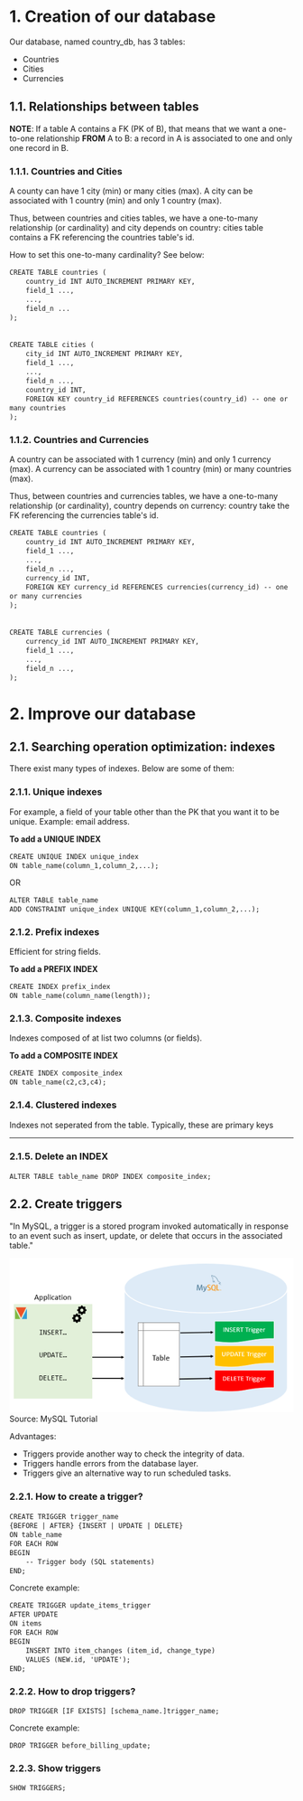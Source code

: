 # 1. Creation of our database

Our database, named country_db, has 3 tables:
* Countries
* Cities
* Currencies

## 1.1. Relationships between tables


**NOTE**: If a table A contains a FK (PK of B), that means that we want a one-to-one relationship **FROM** A to B: a record in A is associated to one and only one record in B.

### 1.1.1. Countries and Cities

A county can have 1 city (min) or many cities (max).
A city can be associated with 1 country (min) and only 1 country (max).

Thus, between countries and cities tables, we have a one-to-many relationship (or cardinality) and city depends on country: cities table contains a FK referencing the countries table's id.

How to set this one-to-many cardinality? See below:

```
CREATE TABLE countries (
    country_id INT AUTO_INCREMENT PRIMARY KEY,
    field_1 ...,
    ...,
    field_n ...
);


CREATE TABLE cities (
    city_id INT AUTO_INCREMENT PRIMARY KEY,
    field_1 ...,
    ...,
    field_n ...,
    country_id INT,
    FOREIGN KEY country_id REFERENCES countries(country_id) -- one or many countries
);
```


### 1.1.2. Countries and Currencies

A country can be associated with 1 currency (min) and only 1 currency (max).
A currency can be associated with 1 country (min) or many countries (max).

Thus, between countries and currencies tables, we have a one-to-many relationship (or cardinality), country depends on currency: country take the FK referencing the currencies table's id.

```
CREATE TABLE countries (
    country_id INT AUTO_INCREMENT PRIMARY KEY,
    field_1 ...,
    ...,
    field_n ...,
    currency_id INT,
    FOREIGN KEY currency_id REFERENCES currencies(currency_id) -- one or many currencies
);


CREATE TABLE currencies (
    currency_id INT AUTO_INCREMENT PRIMARY KEY,
    field_1 ...,
    ...,
    field_n ...,
);
```

# 2. Improve our database

## 2.1. Searching operation optimization: indexes

There exist many types of indexes. Below are some of them:

### 2.1.1. Unique indexes

For example, a field of your table other than the PK that you want it to be unique. Example: email address.

**To add a UNIQUE INDEX**
```
CREATE UNIQUE INDEX unique_index
ON table_name(column_1,column_2,...);
```

OR

```
ALTER TABLE table_name
ADD CONSTRAINT unique_index UNIQUE KEY(column_1,column_2,...);
```

### 2.1.2. Prefix indexes

Efficient for string fields.

**To add a PREFIX INDEX**

```
CREATE INDEX prefix_index
ON table_name(column_name(length));
```

### 2.1.3. Composite indexes

Indexes composed of at list two columns (or fields).

**To add a COMPOSITE INDEX**

```
CREATE INDEX composite_index 
ON table_name(c2,c3,c4);
```


### 2.1.4. Clustered indexes

Indexes not seperated from the table. Typically, these are primary keys

---------

### 2.1.5. Delete an INDEX
```
ALTER TABLE table_name DROP INDEX composite_index;
```

## 2.2. Create triggers

"In MySQL, a trigger is a stored program invoked automatically in response to an event such as insert, update, or delete that occurs in the associated table."

![triggers](../Data/triggers.png "triggers - source: MySQL Tutorial")
Source: MySQL Tutorial

Advantages:
* Triggers provide another way to check the integrity of data.
* Triggers handle errors from the database layer.
* Triggers give an alternative way to run scheduled tasks.

### 2.2.1. How to create a trigger?

```
CREATE TRIGGER trigger_name
{BEFORE | AFTER} {INSERT | UPDATE | DELETE}
ON table_name
FOR EACH ROW
BEGIN
    -- Trigger body (SQL statements)
END;
```

Concrete example:
```
CREATE TRIGGER update_items_trigger
AFTER UPDATE
ON items
FOR EACH ROW
BEGIN
    INSERT INTO item_changes (item_id, change_type)
    VALUES (NEW.id, 'UPDATE');
END;
```

### 2.2.2. How to drop triggers?

```
DROP TRIGGER [IF EXISTS] [schema_name.]trigger_name;
```

Concrete example:
```
DROP TRIGGER before_billing_update;
```

### 2.2.3. Show triggers

```
SHOW TRIGGERS;
```
